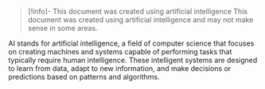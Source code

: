 > [!info]- This document was created using artificial intelligence
> This document was created using artificial intelligence and may not make sense in some areas.

AI stands for artificial intelligence, a field of computer science that focuses on creating machines and systems capable of performing tasks that typically require human intelligence. These intelligent systems are designed to learn from data, adapt to new information, and make decisions or predictions based on patterns and algorithms.